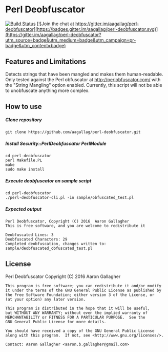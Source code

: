# Perl Deobfuscator

[![Build Status](https://travis-ci.org/aagallag/perl-deobfuscator.svg?branch=master)](https://travis-ci.org/aagallag/perl-deobfuscator)
[![Join the chat at https://gitter.im/aagallag/perl-deobfuscator](https://badges.gitter.im/aagallag/perl-deobfuscator.svg)](https://gitter.im/aagallag/perl-deobfuscator?utm_source=badge&utm_medium=badge&utm_campaign=pr-badge&utm_content=badge)

## Features and Limitations
Detects strings that have been mangled and makes them human-readable.
Only tested against the Perl obfuscator at http://perlobfuscator.com/ with
the "String Mangling" option enabled.  Currently, this script will not be
able to unobfuscate anything more complex.

## How to use

##### Clone repository
```
git clone https://github.com/aagallag/perl-deobfuscator.git
```

##### Install Security::PerlDeobfuscator PerlModule
```
cd perl-deobfuscator
perl Makefile.PL
make
sudo make install
```

##### Execute deobfuscator on sample script
```
cd perl-deobfuscator
./perl-deobfuscator-cli.pl -in sample/obfuscated_test.pl
```

##### Expected output
```
Perl Deobfuscator, Copyright (C) 2016  Aaron Gallagher
This is free software, and you are welcome to redistribute it

Deobfuscated Lines: 3
Deobfuscated Characters: 29
Completed deobfuscation, changes written to: sample/deobfuscated_obfuscated_test.pl
```

## License
  Perl Deobfuscator
 	Copyright (C) 2016  Aaron Gallagher
 
	This program is free software; you can redistribute it and/or modify
	it under the terms of the GNU General Public License as published by
	the Free Software Foundation; either version 3 of the License, or
	(at your option) any later version.

	This program is distributed in the hope that it will be useful,
	but WITHOUT ANY WARRANTY; without even the implied warranty of
	MERCHANTABILITY or FITNESS FOR A PARTICULAR PURPOSE.  See the
	GNU General Public License for more details.

	You should have received a copy of the GNU General Public License
	along with this program.  If not, see <http://www.gnu.org/licenses/>.

 	Contact: Aaron Gallagher <aaron.b.gallagher@gmail.com>

